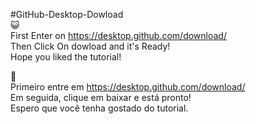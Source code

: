 #GitHub-Desktop-Dowload  
😺  
First Enter on https://desktop.github.com/download/  
Then Click On dowload and it's Ready!  
Hope you liked the tutorial!  
  

🐙  
Primeiro entre em https://desktop.github.com/download/  
Em seguida, clique em baixar e está pronto!  
Espero que você tenha gostado do tutorial.  
